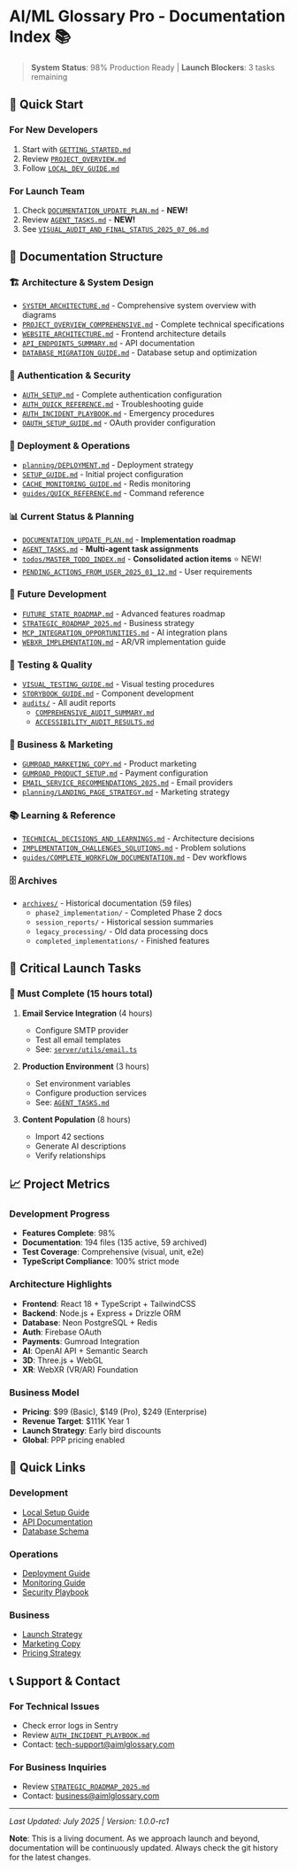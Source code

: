 # AI/ML Glossary Pro - Documentation Index 📚

> **System Status**: 98% Production Ready | **Launch Blockers**: 3 tasks remaining

## 🚀 Quick Start

### For New Developers
1. Start with [`GETTING_STARTED.md`](./GETTING_STARTED.md)
2. Review [`PROJECT_OVERVIEW.md`](./PROJECT_OVERVIEW.md)
3. Follow [`LOCAL_DEV_GUIDE.md`](./LOCAL_DEV_GUIDE.md)

### For Launch Team
1. Check [`DOCUMENTATION_UPDATE_PLAN.md`](./DOCUMENTATION_UPDATE_PLAN.md) - **NEW!**
2. Review [`AGENT_TASKS.md`](./AGENT_TASKS.md) - **NEW!**
3. See [`VISUAL_AUDIT_AND_FINAL_STATUS_2025_07_06.md`](./VISUAL_AUDIT_AND_FINAL_STATUS_2025_07_06.md)

## 📂 Documentation Structure

### 🏗️ Architecture & System Design
- [`SYSTEM_ARCHITECTURE.md`](./SYSTEM_ARCHITECTURE.md) - Comprehensive system overview with diagrams
- [`PROJECT_OVERVIEW_COMPREHENSIVE.md`](./PROJECT_OVERVIEW_COMPREHENSIVE.md) - Complete technical specifications
- [`WEBSITE_ARCHITECTURE.md`](./WEBSITE_ARCHITECTURE.md) - Frontend architecture details
- [`API_ENDPOINTS_SUMMARY.md`](./API_ENDPOINTS_SUMMARY.md) - API documentation
- [`DATABASE_MIGRATION_GUIDE.md`](./DATABASE_MIGRATION_GUIDE.md) - Database setup and optimization

### 🔐 Authentication & Security
- [`AUTH_SETUP.md`](./AUTH_SETUP.md) - Complete authentication configuration
- [`AUTH_QUICK_REFERENCE.md`](./AUTH_QUICK_REFERENCE.md) - Troubleshooting guide
- [`AUTH_INCIDENT_PLAYBOOK.md`](./AUTH_INCIDENT_PLAYBOOK.md) - Emergency procedures
- [`OAUTH_SETUP_GUIDE.md`](./OAUTH_SETUP_GUIDE.md) - OAuth provider configuration

### 🚀 Deployment & Operations
- [`planning/DEPLOYMENT.md`](./planning/DEPLOYMENT.md) - Deployment strategy
- [`SETUP_GUIDE.md`](./SETUP_GUIDE.md) - Initial project configuration
- [`CACHE_MONITORING_GUIDE.md`](./CACHE_MONITORING_GUIDE.md) - Redis monitoring
- [`guides/QUICK_REFERENCE.md`](./guides/QUICK_REFERENCE.md) - Command reference

### 📊 Current Status & Planning
- [`DOCUMENTATION_UPDATE_PLAN.md`](./DOCUMENTATION_UPDATE_PLAN.md) - **Implementation roadmap**
- [`AGENT_TASKS.md`](./AGENT_TASKS.md) - **Multi-agent task assignments**
- [`todos/MASTER_TODO_INDEX.md`](./todos/MASTER_TODO_INDEX.md) - **Consolidated action items** ⭐ NEW!
- [`PENDING_ACTIONS_FROM_USER_2025_01_12.md`](./PENDING_ACTIONS_FROM_USER_2025_01_12.md) - User requirements

### 🎯 Future Development
- [`FUTURE_STATE_ROADMAP.md`](./FUTURE_STATE_ROADMAP.md) - Advanced features roadmap
- [`STRATEGIC_ROADMAP_2025.md`](./STRATEGIC_ROADMAP_2025.md) - Business strategy
- [`MCP_INTEGRATION_OPPORTUNITIES.md`](./MCP_INTEGRATION_OPPORTUNITIES.md) - AI integration plans
- [`WEBXR_IMPLEMENTATION.md`](./WEBXR_IMPLEMENTATION.md) - AR/VR implementation guide

### 🧪 Testing & Quality
- [`VISUAL_TESTING_GUIDE.md`](./VISUAL_TESTING_GUIDE.md) - Visual testing procedures
- [`STORYBOOK_GUIDE.md`](./STORYBOOK_GUIDE.md) - Component development
- [`audits/`](./audits/) - All audit reports
  - [`COMPREHENSIVE_AUDIT_SUMMARY.md`](./audits/COMPREHENSIVE_AUDIT_SUMMARY.md)
  - [`ACCESSIBILITY_AUDIT_RESULTS.md`](./audits/ACCESSIBILITY_AUDIT_RESULTS.md)

### 💼 Business & Marketing
- [`GUMROAD_MARKETING_COPY.md`](./GUMROAD_MARKETING_COPY.md) - Product marketing
- [`GUMROAD_PRODUCT_SETUP.md`](./GUMROAD_PRODUCT_SETUP.md) - Payment configuration
- [`EMAIL_SERVICE_RECOMMENDATIONS_2025.md`](./EMAIL_SERVICE_RECOMMENDATIONS_2025.md) - Email providers
- [`planning/LANDING_PAGE_STRATEGY.md`](./planning/LANDING_PAGE_STRATEGY.md) - Marketing strategy

### 📚 Learning & Reference
- [`TECHNICAL_DECISIONS_AND_LEARNINGS.md`](./TECHNICAL_DECISIONS_AND_LEARNINGS.md) - Architecture decisions
- [`IMPLEMENTATION_CHALLENGES_SOLUTIONS.md`](./IMPLEMENTATION_CHALLENGES_SOLUTIONS.md) - Problem solutions
- [`guides/COMPLETE_WORKFLOW_DOCUMENTATION.md`](./guides/COMPLETE_WORKFLOW_DOCUMENTATION.md) - Dev workflows

### 🗄️ Archives
- [`archives/`](./archives/) - Historical documentation (59 files)
  - `phase2_implementation/` - Completed Phase 2 docs
  - `session_reports/` - Historical session summaries
  - `legacy_processing/` - Old data processing docs
  - `completed_implementations/` - Finished features

## 🎯 Critical Launch Tasks

### 🔴 Must Complete (15 hours total)

1. **Email Service Integration** (4 hours)
   - Configure SMTP provider
   - Test all email templates
   - See: [`server/utils/email.ts`](../server/utils/email.ts)

2. **Production Environment** (3 hours)
   - Set environment variables
   - Configure production services
   - See: [`AGENT_TASKS.md`](./AGENT_TASKS.md#task-d1-production-environment-configuration-critical---3-hours)

3. **Content Population** (8 hours)
   - Import 42 sections
   - Generate AI descriptions
   - Verify relationships

## 📈 Project Metrics

### Development Progress
- **Features Complete**: 98%
- **Documentation**: 194 files (135 active, 59 archived)
- **Test Coverage**: Comprehensive (visual, unit, e2e)
- **TypeScript Compliance**: 100% strict mode

### Architecture Highlights
- **Frontend**: React 18 + TypeScript + TailwindCSS
- **Backend**: Node.js + Express + Drizzle ORM
- **Database**: Neon PostgreSQL + Redis
- **Auth**: Firebase OAuth
- **Payments**: Gumroad Integration
- **AI**: OpenAI API + Semantic Search
- **3D**: Three.js + WebGL
- **XR**: WebXR (VR/AR) Foundation

### Business Model
- **Pricing**: $99 (Basic), $149 (Pro), $249 (Enterprise)
- **Revenue Target**: $111K Year 1
- **Launch Strategy**: Early bird discounts
- **Global**: PPP pricing enabled

## 🔗 Quick Links

### Development
- [Local Setup Guide](./LOCAL_DEV_GUIDE.md)
- [API Documentation](./API_ENDPOINTS_SUMMARY.md)
- [Database Schema](./DATABASE_MIGRATION_GUIDE.md)

### Operations
- [Deployment Guide](./planning/DEPLOYMENT.md)
- [Monitoring Guide](./CACHE_MONITORING_GUIDE.md)
- [Security Playbook](./AUTH_INCIDENT_PLAYBOOK.md)

### Business
- [Launch Strategy](./STRATEGIC_ROADMAP_2025.md)
- [Marketing Copy](./GUMROAD_MARKETING_COPY.md)
- [Pricing Strategy](./GUMROAD_PRODUCT_SETUP.md)

## 📞 Support & Contact

### For Technical Issues
- Check error logs in Sentry
- Review [`AUTH_INCIDENT_PLAYBOOK.md`](./AUTH_INCIDENT_PLAYBOOK.md)
- Contact: tech-support@aimlglossary.com

### For Business Inquiries
- Review [`STRATEGIC_ROADMAP_2025.md`](./STRATEGIC_ROADMAP_2025.md)
- Contact: business@aimlglossary.com

---

*Last Updated: July 2025 | Version: 1.0.0-rc1*

**Note**: This is a living document. As we approach launch and beyond, documentation will be continuously updated. Always check the git history for the latest changes.